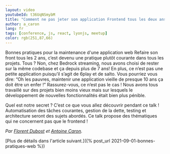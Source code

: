 ```yaml
---
layout: video
youtubeId: t36UqNSmybM
title: "Comment ne pas jeter son application Frontend tous les deux ans ?"
author: a_caron
lang: fr
tags: [conference, js, react, lyonjs, meetup]
color: rgb(251,87,66)
---
```


Bonnes pratiques pour la maintenance d'une application web
Refaire son front tous les 2 ans, c’est devenu une pratique plutôt courante dans tous les projets. Tous ? Non, chez Bedrock streaming, nous avons choisi de rester sur la même codebase et ça depuis plus de 7 ans! En plus, ce n’est pas une petite application puisqu’il s’agit de 6play et de salto.
Vous pourriez vous dire: “Oh les pauvres, maintenir une application vieille de presque 10 ans ça doit être un enfer !”
Rassurez-vous, ce n’est pas le cas ! Nous avons tous travaillé sur des projets bien moins vieux mais sur lesquels le développement de nouvelles fonctionnalités était bien plus pénible.

Quel est notre secret ? C’est ce que vous allez découvrir pendant ce talk !
Automatisation des tâches courantes, gestion de la dette, testing et architecture seront des sujets abordés.
Ce talk propose des thématiques qui ne concernent pas que le frontend !

_Par [Florent Dubost](https://twitter.com/fooragnak) et [Antoine Caron](https://twitter.com/Slashgear_)._

[Plus de détails dans l'article suivant.]({% post_url 2021-09-01-bonnes-pratiques-web %})

